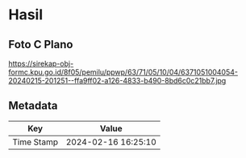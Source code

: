 # Hasil

## Foto C Plano

https://sirekap-obj-formc.kpu.go.id/8f05/pemilu/ppwp/63/71/05/10/04/6371051004054-20240215-201251--ffa9ff02-a126-4833-b490-8bd6c0c21bb7.jpg


## Metadata

| Key        | Value               |
| ---------- | ------------------- |
| Time Stamp | 2024-02-16 16:25:10 |



